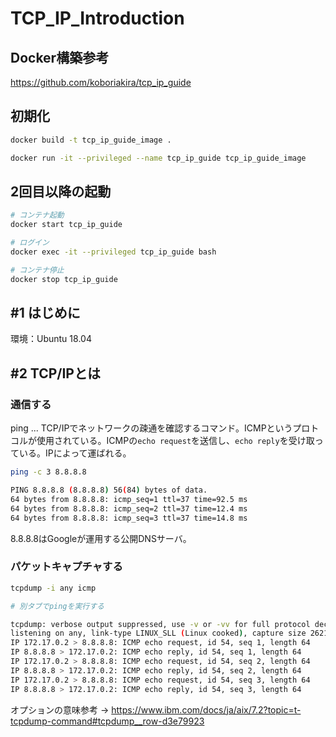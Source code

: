 # TCP_IP_Introduction

## Docker構築参考

https://github.com/koboriakira/tcp_ip_guide

## 初期化

```sh
docker build -t tcp_ip_guide_image .

docker run -it --privileged --name tcp_ip_guide tcp_ip_guide_image
```

## 2回目以降の起動

```sh
# コンテナ起動
docker start tcp_ip_guide

# ログイン
docker exec -it --privileged tcp_ip_guide bash

# コンテナ停止
docker stop tcp_ip_guide
```

## #1 はじめに

環境：Ubuntu 18.04  

## #2 TCP/IPとは

### 通信する

ping ... TCP/IPでネットワークの疎通を確認するコマンド。ICMPというプロトコルが使用されている。ICMPの`echo request`を送信し、`echo reply`を受け取っている。IPによって運ばれる。

```sh
ping -c 3 8.8.8.8

PING 8.8.8.8 (8.8.8.8) 56(84) bytes of data.
64 bytes from 8.8.8.8: icmp_seq=1 ttl=37 time=92.5 ms
64 bytes from 8.8.8.8: icmp_seq=2 ttl=37 time=12.4 ms
64 bytes from 8.8.8.8: icmp_seq=3 ttl=37 time=14.8 ms
```

8.8.8.8はGoogleが運用する公開DNSサーバ。

### パケットキャプチャする

```sh
tcpdump -i any icmp

# 別タブでpingを実行する

tcpdump: verbose output suppressed, use -v or -vv for full protocol decode
listening on any, link-type LINUX_SLL (Linux cooked), capture size 262144 bytes
IP 172.17.0.2 > 8.8.8.8: ICMP echo request, id 54, seq 1, length 64
IP 8.8.8.8 > 172.17.0.2: ICMP echo reply, id 54, seq 1, length 64
IP 172.17.0.2 > 8.8.8.8: ICMP echo request, id 54, seq 2, length 64
IP 8.8.8.8 > 172.17.0.2: ICMP echo reply, id 54, seq 2, length 64
IP 172.17.0.2 > 8.8.8.8: ICMP echo request, id 54, seq 3, length 64
IP 8.8.8.8 > 172.17.0.2: ICMP echo reply, id 54, seq 3, length 64
```

オプションの意味参考 → https://www.ibm.com/docs/ja/aix/7.2?topic=t-tcpdump-command#tcpdump__row-d3e79923

